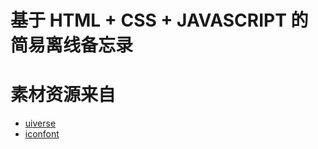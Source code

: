 # 基于 HTML + CSS + JAVASCRIPT 的简易离线备忘录
# 素材资源来自
- [uiverse](https://uiverse.io/)
- [iconfont](https://www.iconfont.cn/)